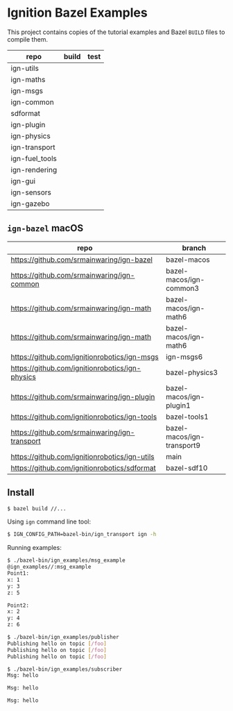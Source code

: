 # Ignition Bazel Examples

This project contains copies of the tutorial examples and Bazel `BUILD` files
to compile them.


| repo | build | test |
| --- | --- | --- |
| ign-utils | | |
| ign-maths | | |
| ign-msgs | | |
| ign-common | | |
| sdformat | | |
| ign-plugin  | | |
| ign-physics | | |
| ign-transport | | |
| ign-fuel_tools | | |
| ign-rendering | | |
| ign-gui | | |
| ign-sensors | | |
| ign-gazebo | | |

## `ign-bazel` macOS

| repo | branch |
| --- | --- |
| https://github.com/srmainwaring/ign-bazel         | bazel-macos |
| https://github.com/srmainwaring/ign-common        | bazel-macos/ign-common3 |
| https://github.com/srmainwaring/ign-math          | bazel-macos/ign-math6 |
| https://github.com/srmainwaring/ign-math          | bazel-macos/ign-math6 |
| https://github.com/ignitionrobotics/ign-msgs      | ign-msgs6 |
| https://github.com/ignitionrobotics/ign-physics   | bazel-physics3 |
| https://github.com/srmainwaring/ign-plugin        | bazel-macos/ign-plugin1 |
| https://github.com/ignitionrobotics/ign-tools     | bazel-tools1 |
| https://github.com/srmainwaring/ign-transport     | bazel-macos/ign-transport9 |
| https://github.com/ignitionrobotics/ign-utils     | main |
| https://github.com/ignitionrobotics/sdformat      | bazel-sdf10 |


## Install

```bash
$ bazel build //...
```

Using `ign` command line tool:

```bash
$ IGN_CONFIG_PATH=bazel-bin/ign_transport ign -h
```

Running examples:

```bash
$ ./bazel-bin/ign_examples/msg_example
@ign_examples//:msg_example
Point1:
x: 1
y: 3
z: 5

Point2:
x: 2
y: 4
z: 6
```

```bash
$ ./bazel-bin/ign_examples/publisher
Publishing hello on topic [/foo]
Publishing hello on topic [/foo]
Publishing hello on topic [/foo]
```

```bash
$ ./bazel-bin/ign_examples/subscriber
Msg: hello

Msg: hello

Msg: hello
```
